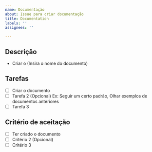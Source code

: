 ```yaml
---
name: Documentação
about: Issue para criar documentação
title: Documentation
labels: ''
assignees: ''

---
```


## Descrição

- Criar o (Insira o nome do documento)

## Tarefas

- [ ] Criar o documento
- [ ] Tarefa 2 (Opcional) Ex: Seguir um certo padrão, Olhar exemplos de documentos anteriores
- [ ] Tarefa 3

## Critério de aceitação

- [ ] Ter criado o documento 
- [ ] Critério 2 (Opcional) 
- [ ] Critério 3

